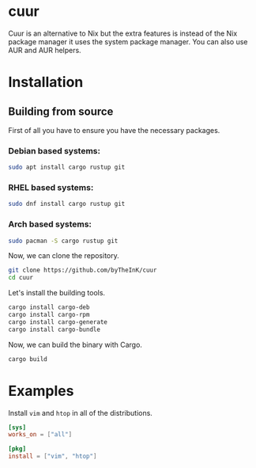 # cuur
Cuur is an alternative to Nix but the extra features is instead of the Nix package manager it uses the system package manager. You can also use AUR and AUR helpers.

# Installation

## Building from source
First of all you have to ensure you have the necessary packages.

### Debian based systems:
```bash
sudo apt install cargo rustup git
```

### RHEL based systems:
```bash
sudo dnf install cargo rustup git
```

### Arch based systems:
```bash
sudo pacman -S cargo rustup git
```

Now, we can clone the repository.
```bash
git clone https://github.com/byTheInK/cuur
cd cuur
```

Let's install the building tools.
```bash
cargo install cargo-deb
cargo install cargo-rpm
cargo install cargo-generate
cargo install cargo-bundle
```

Now, we can build the binary with Cargo.
```bash
cargo build
```


# Examples

Install `vim` and `htop` in all of the distributions.
```toml
[sys]
works_on = ["all"]

[pkg]
install = ["vim", "htop"]
```

